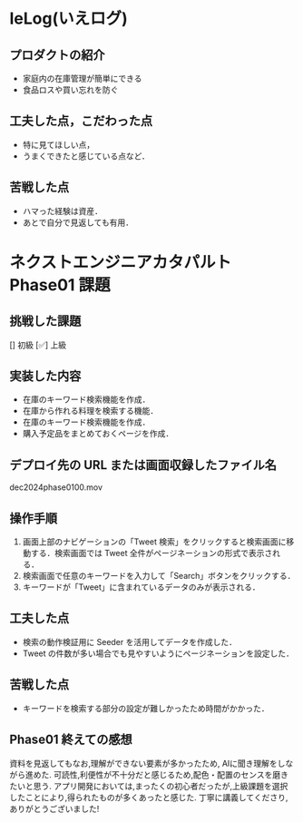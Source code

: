 <!-- 例 -->

# IeLog(いえログ)

## プロダクトの紹介

- 家庭内の在庫管理が簡単にできる
- 食品ロスや買い忘れを防ぐ

## 工夫した点，こだわった点

- 特に見てほしい点，
- うまくできたと感じている点など．

## 苦戦した点

- ハマった経験は資産．
- あとで自分で見返しても有用．





# ネクストエンジニアカタパルト Phase01 課題

## 挑戦した課題

[] 初級
[✅] 上級

## 実装した内容

- 在庫のキーワード検索機能を作成．
- 在庫から作れる料理を検索する機能．
- 在庫のキーワード検索機能を作成．
- 購入予定品をまとめておくページを作成．

## デプロイ先の URL または画面収録したファイル名

dec2024phase0100.mov

## 操作手順

1. 画面上部のナビゲーションの「Tweet 検索」をクリックすると検索画面に移動する．検索画面では Tweet 全件がページネーションの形式で表示される．
2. 検索画面で任意のキーワードを入力して「Search」ボタンをクリックする．
3. キーワードが「Tweet」に含まれているデータのみが表示される．

## 工夫した点

- 検索の動作検証用に Seeder を活用してデータを作成した．
- Tweet の件数が多い場合でも見やすいようにページネーションを設定した．

## 苦戦した点

- キーワードを検索する部分の設定が難しかったため時間がかかった．

## Phase01 終えての感想

資料を見返してもなお,理解ができない要素が多かったため,
AIに聞き理解をしながら進めた.
可読性,利便性が不十分だと感じるため,配色・配置のセンスを磨きたいと思う.
アプリ開発においては,まったくの初心者だったが,上級課題を選択したことにより,得られたものが多くあったと感じた.
丁寧に講義してくださり,ありがとうございました!